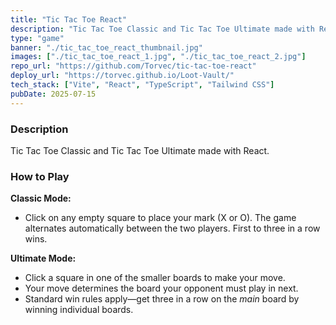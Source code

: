 ```yaml
---
title: "Tic Tac Toe React"
description: "Tic Tac Toe Classic and Tic Tac Toe Ultimate made with React."
type: "game"
banner: "./tic_tac_toe_react_thumbnail.jpg"
images: ["./tic_tac_toe_react_1.jpg", "./tic_tac_toe_react_2.jpg"]
repo_url: "https://github.com/Torvec/tic-tac-toe-react"
deploy_url: "https://torvec.github.io/Loot-Vault/"
tech_stack: ["Vite", "React", "TypeScript", "Tailwind CSS"]
pubDate: 2025-07-15
---
```


### Description

Tic Tac Toe Classic and Tic Tac Toe Ultimate made with React.

### How to Play

**Classic Mode:**

- Click on any empty square to place your mark (X or O). The game alternates automatically between the two players. First to three in a row wins.

**Ultimate Mode:**

- Click a square in one of the smaller boards to make your move.
- Your move determines the board your opponent must play in next.
- Standard win rules apply—get three in a row on the _main_ board by winning individual boards.
